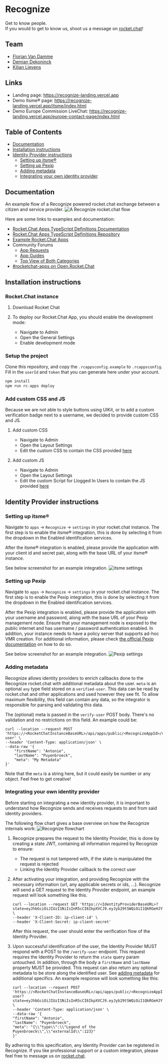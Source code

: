# Recognize

Get to know people. \
If you would to get to know us, shoot us a message on [rocket.chat](https://rocketchat.dem.be/)!

## Team

- [Florian Van Damme](https://www.linkedin.com/in/florian-van-damme-5b0187105/)
- [Demian Dekoninck](https://www.linkedin.com/in/demiandekoninck/)
- [Kilian Lievens](https://www.linkedin.com/in/kilian-lievens-231743153/)

## Links

- Landing page: https://recognize-landing.vercel.app
- Demo Itsme® page: https://recognize-landing.vercel.app/itsme/index.html
- Demo Europe Commission LiveChat: https://recognize-landing.vercel.app/europe-contact-page/index.html

## Table of Contents

- [Documentation](#documentation)
- [Installation instructions](#Installation-instructions)
- [Identity Provider instructions](#Identity-Provider-instructions)
  - [Setting up itsme®](#Setting-up-itsme®)
  - [Setting up Pexip](#Setting-up-Pexip)
  - [Adding metadata](#Adding-metadata)
  - [Integrating your own identity provider](#Integrating-your-own-identity-provider)

## Documentation

An example flow of a Recognize powered rocket.chat exchange between a citizen and service provider.
![A Recognize rocket.chat flow](https://i.imgur.com/1eVEIzW.png)

Here are some links to examples and documentation:

- [Rocket.Chat Apps TypeScript Definitions Documentation](https://rocketchat.github.io/Rocket.Chat.Apps-engine/)
- [Rocket.Chat Apps TypeScript Definitions Repository](https://github.com/RocketChat/Rocket.Chat.Apps-engine)
- [Example Rocket.Chat Apps](https://github.com/graywolf336/RocketChatApps)
- Community Forums
  - [App Requests](https://forums.rocket.chat/c/rocket-chat-apps/requests)
  - [App Guides](https://forums.rocket.chat/c/rocket-chat-apps/guides)
  - [Top View of Both Categories](https://forums.rocket.chat/c/rocket-chat-apps)
- [#rocketchat-apps on Open.Rocket.Chat](https://open.rocket.chat/channel/rocketchat-apps)

## Installation instructions

### Rocket.Chat instance

1. Download Rocket Chat

2. To deploy our Rocket.Chat App, you should enable the development mode:
   - Navigate to Admin
   - Open the General Settings
   - Enable development mode

### Setup the project

Clone this repository, and copy the `.rcappsconfig.example` to `.rcappsconfig`. Fill in the `userId` and `token` that you can generate here under your account.

```bash
npm install
npm run rc-apps deploy
```

### Add custom CSS and JS

Because we are not able to style buttons using UIKit, or to add a custom verification badge next to a username, we decided to provide custom CSS and JS.

1. Add custom CSS

   - Navigate to Admin
   - Open the Layout Settings
   - Edit the custom CSS to contain the CSS provided [here](https://github.com/KilianLievens/recognize/blob/main/rocketchat-badge/index.css)

2. Add custom JS
   - Navigate to Admin
   - Open the Layout Settings
   - Edit the custom Script for Llogged In Users to contain the JS provided [here](https://github.com/KilianLievens/recognize/blob/main/rocketchat-badge/index.js)

## Identity Provider instructions

### Setting up itsme®

Navigate to `apps` -> `Recognize` -> `settings` in your rocket.chat instance.
The first step is to enable the itsme® integration, this is done by selecting it from the dropdown in the Enabled identification services.

After the itsme® integration is enabled, please provide the application with your client id and secret pair, along with the base URL of your itsme® instance.

See below screenshot for an example integration.
![itsme settings](https://i.imgur.com/XkO6ibv.jpeg)

### Setting up Pexip

Navigate to `apps` -> `Recognize` -> `settings` in your rocket.chat instance.
The first step is to enable the Pexip integration, this is done by selecting it from the dropdown in the Enabled identification services.

After the Pexip integration is enabled, please provide the application with your username and password, along with the base URL of your Pexip management node.
Ensure that your management node is exposed to the public internet and has username / password authentication enabled. In addition, your instance needs to have a policy server that supports ad-hoc VMR creation. For additional information, please check [the official Pexip documentation](https://docs.pexip.com/admin/external_policy.htm) on how to do so.

See below screenshot for an example integration.
![Pexip settings](https://i.imgur.com/8UKGuH9.jpg)


### Adding metadata

Recognize allows identity providers to enrich callbacks done to the Recognize rocket.chat with additional metadata about the user. `meta` is an optional `any` type field stored on a `verified-user`. This data can be read by rocket.chat and other applications and used however they see fit. 
To allow maximum flexibility, this field can contain any data, so the integrator is responsible for parsing and validating this data.

The (optional) meta is passed in the `verify-user` POST body. There's no validation and no restrictions on this field. An example could be:

```shell
curl --location --request POST 'https://<RocketChatInstanceBaseURL>/api/apps/public/<RecognizeAppId>/verify-user' \
--header 'Content-Type: application/json' \
--data-raw '{
    "firstName": "Antonie",
    "lastName": "Puyenbroeck",
    "meta": "My Metadata"
}'
```

Note that the `meta` is a string here, but it could easily be number or any object. Feel free to get creative!

### Integrating your own identity provider

Before starting on integrating a new identity provider, it is important to understand how Recognize sends and receives requests to and from said identity providers.

The following flow chart gives a base overview on how the Recognize internals work:
![Recognize flowchart](https://i.imgur.com/hzwTlyR.png)

1. Recognize prepares the request to the Identity Provider, this is done by creating a state JWT, containing all information required by Recognize to ensure:
   - The request is not tampered with, if the state is manipulated the request is rejected
   - Linking the Identity Provider callback to the correct user
   
2. After activating your integration, and providing Recognize with the necessary information (url, any applicable secrets or ids, ...). Recognize will send a GET request to the Identity Provider endpoint, an example request will look something like this.
    ```shell
    curl --location --request GET 'https://<IdentityProviderBaseURL>?state=eyJhbGciOiJIUzI1NiIsInR5cCI6IkpXVCJ9.eyJyb29tSWQiOiI1QkRGeHJYTnZkVFJUc1NlaiIsInVzZXJUb2tlbiI6ImI4YzQxMDZlNjIxZTRlOTM3NzRjMTUzNGZlNmEzOGJkNTcwNTY1NGYwM2M0Nzg0NjgyMTNmZDJiNGZkYzA0MjEiLCJpZGVudGlmaWNhdGlvblJlcXVlc3RlZEJ5IjoiS01oM25pdnc0UHRDeHVZWFQiLCJ2ZXJpZmljYXRpb25NZXNzYWdlSWQiOiJ3S3g1QXlXZnB3TmtYaXgzOCIsInVzZXJuYW1lIjoiZ3Vlc3QtMTgiLCJpZGVudGlmaWVkQnkiOiJJVFNNRSIsInJlZGlyZWN0TG9jYXRpb24iOiJodHRwczovL3JlY29nbml6ZS1sYW5kaW5nLnZlcmNlbC5hcHAvaXRzbWUvaW5kZXguaHRtbCIsImlhdCI6MTY2ODM0NjIxNH0.6OYDbuuUookrp_MGkun7KIKAEg_aQFu7ee221IX3owI&name=Antonie%20Puyenbroeck' \
    --header 'X-Client-ID: ip-client-id' \
    --header 'X-Client-Secret: ip-client-secret'
    ```
    After this request, the user should enter the verification flow of the Identity Provider.

3. Upon successful identification of the user, the Identity Provider MUST respond with a POST to the `/verify-user` endpoint. This request requires the Identity Provider to return the `state` query param untouched. In addition, through the body a `firstName` and `lastName` property MUST be provided. This request can also return any optional metadata to be store along the identified user. See [adding metadata](#adding-metadata) for additional specifics.
   An example response will look something like this:
   ```shell
   curl --location --request POST 'https://<RocketChatInstanceBaseURL>/api/apps/public/<RecognizeAppId>/verify-user?state=eyJhbGciOiJIUzI1NiIsInR5cCI6IkpXVCJ9.eyJyb29tSWQiOiI1QkRGeHJYTnZkVFJUc1NlaiIsInVzZXJUb2tlbiI6ImI4YzQxMDZlNjIxZTRlOTM3NzRjMTUzNGZlNmEzOGJkNTcwNTY1NGYwM2M0Nzg0NjgyMTNmZDJiNGZkYzA0MjEiLCJpZGVudGlmaWNhdGlvblJlcXVlc3RlZEJ5IjoiS01oM25pdnc0UHRDeHVZWFQiLCJ2ZXJpZmljYXRpb25NZXNzYWdlSWQiOiJ3S3g1QXlXZnB3TmtYaXgzOCIsInVzZXJuYW1lIjoiZ3Vlc3QtMTgiLCJpZGVudGlmaWVkQnkiOiJJVFNNRSIsInJlZGlyZWN0TG9jYXRpb24iOiJodHRwczovL3JlY29nbml6ZS1sYW5kaW5nLnZlcmNlbC5hcHAvaXRzbWUvaW5kZXguaHRtbCIsImlhdCI6MTY2ODM0NjIxNH0.6OYDbuuUookrp_MGkun7KIKAEg_aQFu7ee221IX3owI' \
   --header 'Content-Type: application/json' \
   --data-raw '{
   "firstName": "Antonie",
   "lastName": "Puyenbroeck",
   "meta": "{\\"type\\":\\"Legend of the Puyenbroeck\\",\\"externalId\\":123}"
   }'
    ```
By adhering to this specification, any Identity Provider can be registered in Recognize. If you like professional support or a custom integration, please feel free to message us on [rocket.chat](https://rocketchat.dem.be/).

